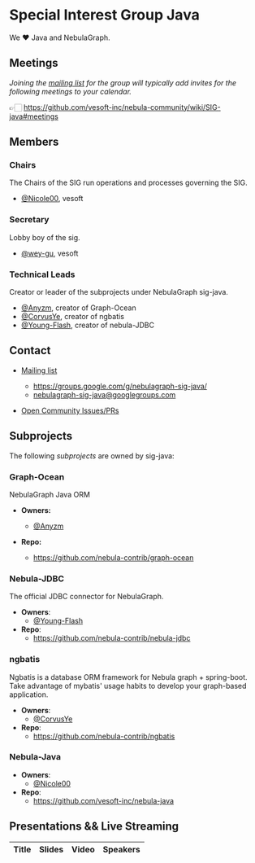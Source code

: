 # Special Interest Group Java

We ❤️ Java and NebulaGraph.

## Meetings

*Joining the [mailing list](nebulagraph-sig-java@googlegroups.com) for the group will typically add invites for the following meetings to your calendar.*

👉🏻 https://github.com/vesoft-inc/nebula-community/wiki/SIG-java#meetings

## Members

### Chairs

The Chairs of the SIG run operations and processes governing the SIG.

* [@Nicole00](https://github.com/Nicole00), vesoft

### Secretary

Lobby boy of the sig.

* [@wey-gu](https://github.com/wey-gu), vesoft

### Technical Leads

Creator or leader of the subprojects under NebulaGraph sig-java.

- [@Anyzm](https://github.com/Anyzm), creator of Graph-Ocean
- [@CorvusYe](https://github.com/CorvusYe), creator of ngbatis
- [@Young-Flash](https://github.com/Young-Flash), creator of nebula-JDBC

## Contact

- [Mailing list](nebulagraph-sig-java@googlegroups.com)
  - https://groups.google.com/g/nebulagraph-sig-java/
  - nebulagraph-sig-java@googlegroups.com

- [Open Community Issues/PRs](https://github.com/vesoft-inc/nebula-community/issues)

## Subprojects

The following *subprojects* are owned by sig-java:

### Graph-Ocean

NebulaGraph Java ORM

- **Owners:**
  - [@Anyzm](https://github.com/Anyzm)

- **Repo:**
  - https://github.com/nebula-contrib/graph-ocean

### Nebula-JDBC

The official JDBC connector for NebulaGraph.

- **Owners**:
  - [@Young-Flash](https://github.com/Young-Flash)
- **Repo**:
  - https://github.com/nebula-contrib/nebula-jdbc

### ngbatis

Ngbatis is a database ORM framework for Nebula graph + spring-boot. Take advantage of mybatis' usage habits to develop your graph-based application.

- **Owners**:
  - [@CorvusYe](https://github.com/CorvusYe)
- **Repo**:
  - https://github.com/nebula-contrib/ngbatis

### Nebula-Java

- **Owners**:
  - [@Nicole00](https://github.com/Nicole00)
- **Repo**:
  - https://github.com/vesoft-inc/nebula-java

## Presentations && Live Streaming

| Title | Slides | Video | Speakers |
| ----- | ------ | ----- | -------- |